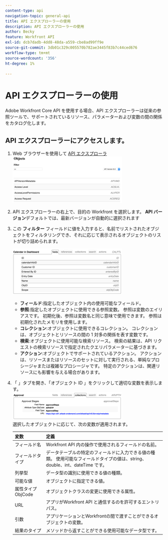 ```yaml
---
content-type: api
navigation-topic: general-api
title: API エクスプローラーの使用
description: API エクスプローラーの使用
author: Becky
feature: Workfront API
exl-id: dcb7dadb-4dd8-48da-a559-cbe8ad99ff9e
source-git-commit: 3db01c329c005570b782ae3445f83b7c44ced676
workflow-type: tm+mt
source-wordcount: '356'
ht-degree: 1%

---
```



# API エクスプローラーの使用

Adobe Workfront Core API を使用する場合、API エクスプローラーは従来の参照ツールで、サポートされているリソース、パラメーターおよび変数の間の関係をカタログ化します。

## API エクスプローラーにアクセスします。

1. Web ブラウザーを使用して [API エクスプローラ](https://developer.adobe.com/workfront/api-explorer/)\
   ![](assets/mceclip1-350x149.png)

1. API エクスプローラーの右上で、目的の Workfront を選択します。 **API バージョン**&#x200B;デフォルトでは、最新バージョンが自動的に選択されます
1. この **フィルター** フィールドに値を入力すると、名前でリストされたオブジェクトをフィルタリングでき、それに応じて表示されるオブジェクトのリストが切り詰められます。

   ![](assets/mceclip2-350x147.png)

   * **フィールド**:指定したオブジェクト内の使用可能なフィールド。
   * **参照**:指定したオブジェクトに使用できる参照変数。 参照は変数のエイリアスです。 初期化後、参照は変数名と同じ意味で使用できます。 参照は初期化されたメモリを使用します。
   * **コレクション**:オブジェクトに使用できるコレクション。 コレクションは、オブジェクトとリソースの間の 1 対多の関係を表す変数です。
   * **検索**:オブジェクトに使用可能な検索リソース。 検索の結果は、API リクエストの検索リソースで指定されたクエリパラメーターに基づきます。
   * **アクション**:オブジェクトでサポートされているアクション。 アクションは、リソースまたはリソースのセットに対して実行される、単純なプロシージャまたは複雑なプロシージャです。 特定のアクションは、関連リソースにも影響を与える場合があります。

1. 「 」タブを開き、「オブジェクト ID 」をクリックして適切な変数を表示します。\
   ![](assets/approval-350x89.png)\
   選択したオブジェクトに応じて、次の変数が適用されます。

   | 変数 | 定義 |
   |---|---|
   | フィールド名 | Workfront API 内の操作で使用されるフィールドの名前。 |
   | フィールドタイプ | データテーブルの特定のフィールドに入力できる値の種類。 使用可能なフィールドタイプの値は、string、double、int、dateTime です。 |
   | 列挙型 | データ型の識別に使用できる値の種類。 |
   | 可能な値 | オブジェクトに指定できる値。 |
   | 属性タイプ ObjCode | オブジェクトクラスの変更に使用できる属性。 |
   | URL | アプリがWorkfront API と通信するのを許可するエントリパス。 |
   | 引数 | アプリケーションとWorkfrontの間で渡すことができるオブジェクトの変数。 |
   | 結果のタイプ | メソッドから返すことができる使用可能なデータ型です。 |
